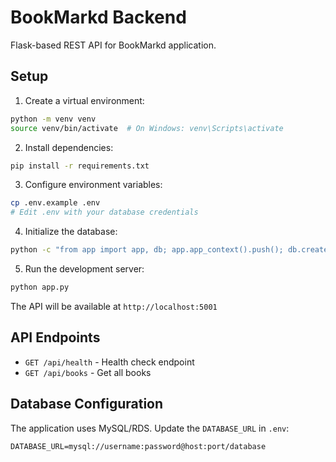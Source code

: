 # BookMarkd Backend

Flask-based REST API for BookMarkd application.

## Setup

1. Create a virtual environment:

```bash
python -m venv venv
source venv/bin/activate  # On Windows: venv\Scripts\activate
```

2. Install dependencies:

```bash
pip install -r requirements.txt
```

3. Configure environment variables:

```bash
cp .env.example .env
# Edit .env with your database credentials
```

4. Initialize the database:

```bash
python -c "from app import app, db; app.app_context().push(); db.create_all()"
```

5. Run the development server:

```bash
python app.py
```

The API will be available at `http://localhost:5001`

## API Endpoints

- `GET /api/health` - Health check endpoint
- `GET /api/books` - Get all books

## Database Configuration

The application uses MySQL/RDS. Update the `DATABASE_URL` in `.env`:

```
DATABASE_URL=mysql://username:password@host:port/database
```

